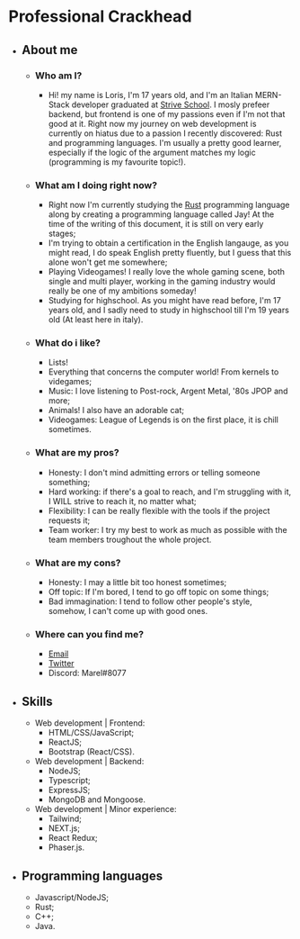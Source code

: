 # Professional Crackhead

- ## About me
	- ### Who am I?

		- Hi! my name is Loris, I'm 17 years old, and I'm an Italian MERN-Stack developer graduated at [Strive School](https://strive.school/ "Strive School"). I mosly prefeer backend, but frontend is one of my passions even if I'm not that good at it. Right now my journey on web development is currently on hiatus due to a passion I recently discovered: Rust and programming languages.
		I'm usually a pretty good learner, especially if the logic of the argument matches my logic (programming is my favourite topic!).

	- ### What am I doing right now?
		- Right now I'm currently studying the [Rust](https://www.rust-lang.org "the Rust programming language") programming language along by creating a programming language called Jay! At the time of the writing of this document, it is still on very early stages;
		- I'm trying to obtain a certification in the English langauge, as you might read, I do speak English pretty fluently, but I guess that this alone won't get me somewhere;
		- Playing Videogames! I really love the whole gaming scene, both single and multi player, working in the gaming industry would really be one of my ambitions someday!
		- Studying for highschool. As you might have read before, I'm 17 years old, and I sadly need to study in highschool till I'm 19 years old (At least here in italy).

	- ### What do i like?
		 - Lists!
		 - Everything that concerns the computer world! From kernels to videgames;
		 - Music: I love listening to Post-rock, Argent Metal, '80s JPOP and more;
		 - Animals! I also have an adorable cat;
		 - Videogames: League of Legends is on the first place, it is chill sometimes.

	- ### What are my pros?
		- Honesty: I don't mind admitting errors or telling someone something;
		- Hard working: if there's a goal to reach, and I'm struggling with it, I WILL strive to reach it, no matter what;
		- Flexibility: I can be really flexible with the tools if the project requests it;
		- Team worker: I try my best to work as much as possible with the team members troughout the whole project.

	- ### What are my cons?
		- Honesty: I may a little bit too honest sometimes;
		- Off topic: If I'm bored, I tend to go off topic on some things;
		- Bad immagination: I tend to follow other people's style, somehow, I can't come up with good ones.

	- ### Where can you find me?
		 - [Email](mailto:irertnuc.loris@gmail.com)
		 - [Twitter](https://twitter.com/get_marel)
		 - Discord: Marel#8077

- ## Skills
	 - Web development | Frontend:
		 - HTML/CSS/JavaScript;
		 - ReactJS;
		 - Bootstrap (React/CSS).
	 - Web development | Backend:
		 - NodeJS;
		 - Typescript;
		 - ExpressJS;
		 - MongoDB and Mongoose.
	 - Web development | Minor experience:
		 - Tailwind;
		 - NEXT.js;
		 - React Redux;
		 - Phaser.js.

- ## Programming languages
	 - Javascript/NodeJS;
	 - Rust;
	 - C++;
	 - Java.

